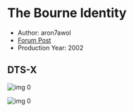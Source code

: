 # The Bourne Identity

* Author: aron7awol
* [Forum Post](https://www.avsforum.com/threads/bass-eq-for-filtered-movies.2995212/post-58700234)
* Production Year: 2002

## DTS-X

![img 0](https://i.imgur.com/txbsaw4.jpg)

![img 0](https://i.imgur.com/t2mCsRi.png)

